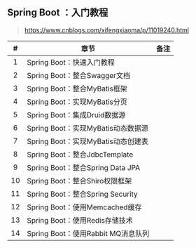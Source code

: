 ## Spring Boot ：入门教程

> https://www.cnblogs.com/xifengxiaoma/p/11019240.html

|  #   | 章节                               | 备注 |
| :--: | ---------------------------------- | ---- |
|  1   | Spring Boot：快速入门教程          |      |
|  2   | Spring Boot：整合Swagger文档       |      |
|  3   | Spring Boot：整合MyBatis框架       |      |
|  4   | Spring Boot：实现MyBatis分页       |      |
|  5   | Spring Boot：集成Druid数据源       |      |
|  6   | Spring Boot：实现MyBatis动态数据源 |      |
|  7   | Spring Boot：实现MyBatis动态创建表 |      |
|  8   | Spring Boot：整合JdbcTemplate      |      |
|  9   | Spring Boot：整合Spring Data JPA   |      |
|  10  | Spring Boot：整合Shiro权限框架     |      |
|  11  | Spring Boot：整合Spring Security   |      |
|  12  | Spring Boot：使用Memcached缓存     |      |
|  13  | Spring Boot：使用Redis存储技术     |      |
|  14  | Spring Boot：使用Rabbit MQ消息队列 |      |
